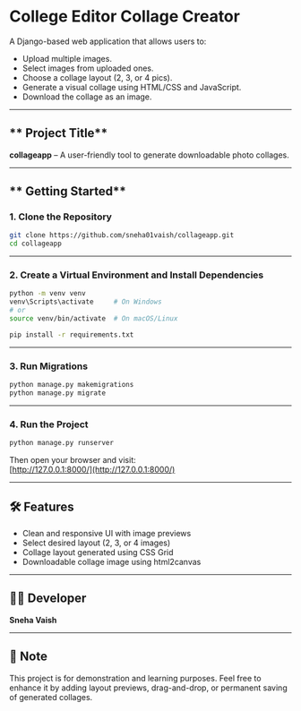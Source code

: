# **College Editor Collage Creator**

A Django-based web application that allows users to:
- Upload multiple images.
- Select images from uploaded ones.
- Choose a collage layout (2, 3, or 4 pics).
- Generate a visual collage using HTML/CSS and JavaScript.
- Download the collage as an image.

---

## ** Project Title**
**collageapp** – A user-friendly tool to generate downloadable photo collages.

---

## ** Getting Started**

### **1. Clone the Repository**
```bash
git clone https://github.com/sneha01vaish/collageapp.git
cd collageapp
```

---

### **2. Create a Virtual Environment and Install Dependencies**
```bash
python -m venv venv
venv\Scripts\activate     # On Windows
# or
source venv/bin/activate  # On macOS/Linux

pip install -r requirements.txt
```

---

### **3. Run Migrations**
```bash
python manage.py makemigrations
python manage.py migrate
```

---

### **4. Run the Project**
```bash
python manage.py runserver
```

Then open your browser and visit:  
[http://127.0.0.1:8000/](http://127.0.0.1:8000/)

---

## **🛠 Features**
- Clean and responsive UI with image previews
- Select desired layout (2, 3, or 4 images)
- Collage layout generated using CSS Grid
- Downloadable collage image using html2canvas

---

## **👩‍💻 Developer**
**Sneha Vaish**

---

## **📝 Note**
This project is for demonstration and learning purposes. Feel free to enhance it by adding layout previews, drag-and-drop, or permanent saving of generated collages.
